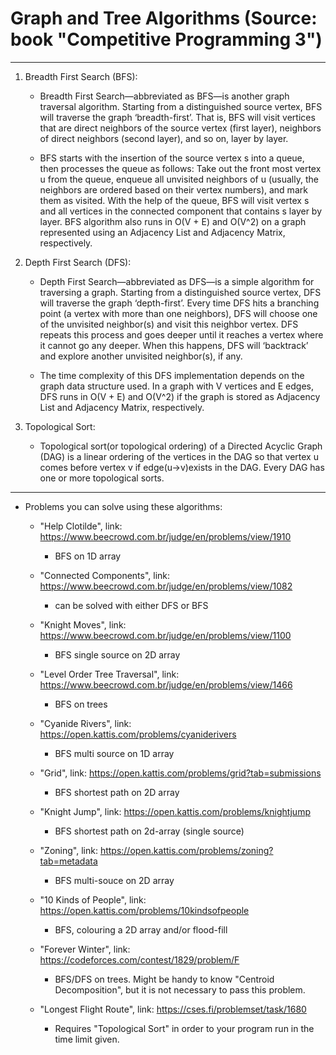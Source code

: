 # Graph and Tree Algorithms (Source: book "Competitive Programming 3")

---  

1. Breadth First Search (BFS):  

    * Breadth First Search—abbreviated as BFS—is another graph traversal algorithm. Starting from a distinguished source vertex, BFS will traverse the graph ‘breadth-first’. That is, BFS will visit vertices that are direct neighbors of the source vertex (first layer), neighbors of direct neighbors (second layer), and so on, layer by layer.  

    * BFS starts with the insertion of the source vertex s into a queue, then processes the queue as follows: Take out the front most vertex u from the queue, enqueue all unvisited neighbors of u (usually, the neighbors are ordered based on their vertex numbers), and mark them as visited. With the help of the queue, BFS will visit vertex s and all vertices in the connected component that contains s layer by layer. BFS algorithm also runs in O(V + E) and O(V^2) on a graph represented using an Adjacency List and Adjacency Matrix, respectively.  

2. Depth First Search (DFS):  

    * Depth First Search—abbreviated as DFS—is a simple algorithm for traversing a graph. Starting from a distinguished source vertex, DFS will traverse the graph ‘depth-first’. Every time DFS hits a branching point (a vertex with more than one neighbors), DFS will choose one of the unvisited neighbor(s) and visit this neighbor vertex. DFS repeats this process and goes deeper until it reaches a vertex where it cannot go any deeper. When this happens, DFS will ‘backtrack’ and explore another unvisited neighbor(s), if any.  

    * The time complexity of this DFS implementation depends on the graph data structure used. In a graph with V vertices and E edges, DFS runs in O(V + E) and O(V^2) if the graph is stored as Adjacency List and Adjacency Matrix, respectively.  

3. Topological Sort:  

    * Topological sort(or topological ordering) of a Directed Acyclic Graph (DAG) is a linear ordering of the vertices in the DAG so that vertex u comes before vertex v if edge(u→v)exists in the DAG. Every DAG has one or more topological sorts.  

---  

* Problems you can solve using these algorithms:  

    - "Help Clotilde", link: https://www.beecrowd.com.br/judge/en/problems/view/1910  

        - BFS on 1D array  

    - "Connected Components", link: https://www.beecrowd.com.br/judge/en/problems/view/1082  

        - can be solved with either DFS or BFS  

    - "Knight Moves", link: https://www.beecrowd.com.br/judge/en/problems/view/1100  

        - BFS single source on 2D array  

    - "Level Order Tree Traversal", link: https://www.beecrowd.com.br/judge/en/problems/view/1466  

        - BFS on trees  

    - "Cyanide Rivers", link: https://open.kattis.com/problems/cyaniderivers  

        - BFS multi source on 1D array  

    - "Grid", link: https://open.kattis.com/problems/grid?tab=submissions  

        - BFS shortest path on 2D array  

    - "Knight Jump", link: https://open.kattis.com/problems/knightjump  

        - BFS shortest path on 2d-array (single source)  

    - "Zoning", link: https://open.kattis.com/problems/zoning?tab=metadata  

        - BFS multi-souce on 2D array  

    - "10 Kinds of People", link: https://open.kattis.com/problems/10kindsofpeople  

        - BFS, colouring a 2D array and/or flood-fill  

    - "Forever Winter", link: https://codeforces.com/contest/1829/problem/F  

        - BFS/DFS on trees. Might be handy to know "Centroid Decomposition", but it is not necessary to pass this problem.  

    - "Longest Flight Route", link: https://cses.fi/problemset/task/1680  

        - Requires "Topological Sort" in order to your program run in the time limit given.  



